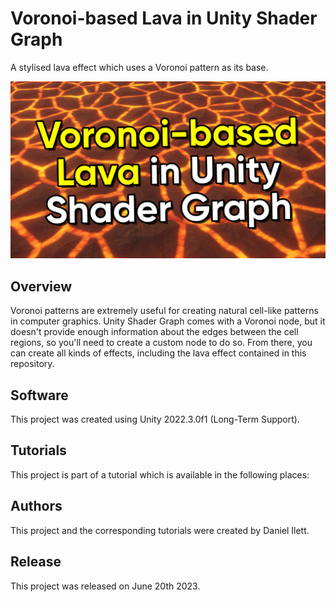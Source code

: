 # Voronoi-based Lava in Unity Shader Graph

A stylised lava effect which uses a Voronoi pattern as its base.

![Lava banner](banner.png)

## Overview

Voronoi patterns are extremely useful for creating natural cell-like patterns in computer graphics. Unity Shader Graph comes with a Voronoi node, but it doesn't provide enough information about the edges between the cell regions, so you'll need to create a custom node to do so. From there, you can create all kinds of effects, including the lava effect contained in this repository.

## Software

This project was created using Unity 2022.3.0f1 (Long-Term Support).

## Tutorials

This project is part of a tutorial which is available in the following places:

## Authors

This project and the corresponding tutorials were created by Daniel Ilett.

## Release

This project was released on June 20th 2023.
